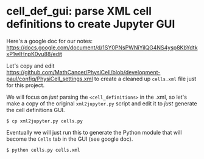 # cell_def_gui: parse XML cell definitions to create Jupyter GUI

Here's a google doc for our notes:
https://docs.google.com/document/d/1SY0PNsPWNiYilQG4NS4ysp8KbYdtkxP1wIHnpK0vu88/edit


Let's copy and edit https://github.com/MathCancer/PhysiCell/blob/development-paul/config/PhysiCell_settings.xml
to create a cleaned up `cells.xml` file just for this project.

We will focus on *just* parsing the `<cell_definitions>` in the .xml, so let's make a copy of the original `xml2jupyter.py` script and edit it to *just* generate the cell definitions GUI.
```
$ cp xml2jupyter.py cells.py
```
Eventually we will just run this to generate the Python module that will become the `Cells` tab in the GUI (see google doc).
```
$ python cells.py cells.xml
```
